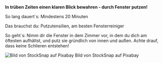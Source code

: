 **In trüben Zeiten einen klaren Blick bewahren - durch Fenster putzen!** 

So lang dauert´s: Mindestens 20 Minuten

Das brauchst du: Putzutensilien, am besten Fensterreiniger

So geht´s: Nimm dir die Fenster in dem Zimmer vor, in dem du dich am öftesten aufhältst, und putz sie gründlich von innen und außen. Achte drauf, dass keine Schlieren entstehen!

![Bild von StockSnap auf Pixabay](https://cdn.pixabay.com/photo/2017/08/01/09/34/white-2563976_1280.jpg)
Bild von StockSnap auf Pixabay

